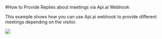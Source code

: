 #How to Provide Replies about meetings via Api.ai Webhook

This example shows how you can use Api.ai webhook to provide different meetings depending on the visitor.

<a href="https://heroku.com/deploy" target="_blank"><img src="https://www.herokucdn.com/deploy/button.svg"></a>
